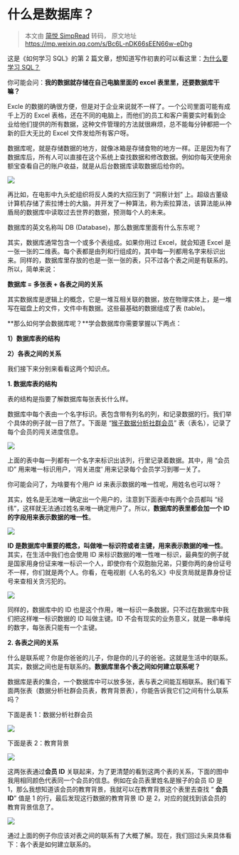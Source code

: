 #  什么是数据库？
  
> 本文由 [简悦 SimpRead](http://ksria.com/simpread/) 转码， 原文地址 https://mp.weixin.qq.com/s/Bc6L-nDK66sEEN66w-eDhg

这是《如何学习 SQL》的第 2 篇文章，想知道写作初衷的可以看这里：[为什么要学习 SQL？](http://mp.weixin.qq.com/s?__biz=MzAxMTMwNTMxMQ==&mid=2649245117&idx=1&sn=29996a47e87a4219d5a206457cc9b987&chksm=835fcd8db428449b2a38fe1e6b77b5d5c39e17d02f9f3bd82c9eadf0af7be6f8c626e3997753&scene=21#wechat_redirect)



你可能会问：**我的数据就存储在自己电脑里面的 excel 表里里，还要数据库干嘛？**

Excle 的数据的确很方便，但是对于企业来说就不一样了。一个公司里面可能有成千上万的 Excel 表格，还在不同的电脑上，而他们的员工和客户需要实时看到企业给他们提供的所有数据，这种文件管理的方法就很麻烦，总不能每分钟都把一个新的巨大无比的 Excel 文件发给所有客户呀。

数据库呢，就是存储数据的地方，就像冰箱是存储食物的地方一样。正是因为有了数据库后，所有人可以直接在这个系统上查找数据和修改数据。例如你每天使用余额宝查看自己的账户收益，就是从后台数据库读取数据后给你的。

![](https://mmbiz.qpic.cn/mmbiz_jpg/PnRVMhXvfFIwlJILh1nK2XZ47C6icET1EMVMI8VYREeALxsFQY0JG5pLW2cuMSECty0DgQ4bNagCXWiaRAS3PIww/640?wx_fmt=jpeg)

再比如，在电影中九头蛇组织将反人类的大招压到了 “洞察计划” 上。超级古董级计算机存储了索拉博士的大脑，并开发了一种算法，称为索拉算法，该算法能从神盾局的数据库中读取过去世界的数据，预测每个人的未来。

数据库的英文名称叫 DB (Database)，那么数据库里面有什么东东呢？

其实，数据库通常包含一个或多个表组成。如果你用过 Excel，就会知道 Excel 是一张一张的二维表。每个表都是由列和行组成的，其中每一列都用名字来标识出来。同样的，数据库里存放的也是一张一张的表，只不过各个表之间是有联系的。所以，简单来说：

**数据库 = 多张表 + 各表之间的关系**

其实数据库是逻辑上的概念，它是一堆互相关联的数据，放在物理实体上，是一堆写在磁盘上的文件，文件中有数据。这些最基础的数据组成了表 (table)。

**那么如何学会数据库呢？**学会数据库你需要掌握以下两点：

**1）数据库表的结构**

**2）各表之间的关系**

我们接下来分别来看看这两个知识点。

**1. 数据库表的结构**

表的结构是指要了解数据库每张表长什么样。

数据库中每个表由一个名字标识。表包含带有列名的列，和记录数据的行。我们举个具体的例子就一目了然了。下面是 “[猴子数据分析社群会员](http://mp.weixin.qq.com/s?__biz=MzAxMTMwNTMxMQ==&mid=2649244411&idx=1&sn=4d8ce5dd0b0b4c6d70094c301f1f20e8&chksm=835fcacbb42843dd7d1414a47f17470fafebfc8bb77fb6b105d5e83450d5d6b15111723056ec&scene=21#wechat_redirect)” 表（表名），记录了每个会员的闯关进度信息。

![](https://mmbiz.qpic.cn/mmbiz_jpg/PnRVMhXvfFIwlJILh1nK2XZ47C6icET1EajueBHaPkZrlaqjkUYsiaV5QTWic0ibZobgmEQKglWLgyrGcnRAlV2VHg/640?wx_fmt=jpeg)

上面的表中每一列都有一个名字来标识出该列，行里记录着数据。其中，用 “会员 ID” 用来唯一标识用户，'闯关进度' 用来记录每个会员学习到哪一关了。

你可能会问了，为啥要有个用户 id 来表示数据的唯一性呢，用姓名也可以呀？

其实，姓名是无法唯一确定出一个用户的，注意到下面表中有两个会员都叫 “经纬”，这样就无法通过姓名来唯一确定用户了。所以，**数据库的表里都会加一个 ID 的字段用来表示数据的唯一性**。

![](https://mmbiz.qpic.cn/mmbiz_jpg/PnRVMhXvfFIwlJILh1nK2XZ47C6icET1E0mD2k9IpFbuRfN7gkuFrIVIgwzmNRJXQb8ZyUcLCvqKUicVSue8vOkg/640?wx_fmt=jpeg)

**ID 是数据库中重要的概念，叫做唯一标识符或者主键，用来表示数据的唯一性**。其实，在生活中我们也会使用 ID 来标识数据的唯一性唯一标识，最典型的例子就是国家用身份证来唯一标识一个人，即使你有个双胞胎兄弟，只要你两的身份证号不一样，你们就是两个人。你看，在电视剧《人名的名义》中反贪局就是靠身份证号来查相关贪污犯的。

![](https://mmbiz.qpic.cn/mmbiz_gif/PnRVMhXvfFIwlJILh1nK2XZ47C6icET1EzicLlStaUtcb4hCuiaQgDVG5ibaWK3G1IMJrtFNebKO3JVVUYDPxLyTXw/640?wx_fmt=gif)

同样的，数据库中的 ID 也是这个作用，唯一标识一条数据，只不过在数据库中我们把这样唯一标识数据的 ID 叫做主键。ID 不会有现实的业务意义，就是一串单纯的数字，每张表只能有一个主键。

**2. 各表之间的关系**

什么是联系呢？你是你爸爸的儿子，你是你的儿子的爸爸。这就是生活中的联系。其实，数据之间也是有联系的。**数据库里各个表之间如何建立联系呢？**

数据库是表的集合，一个数据库中可以放多张，表与表之间能互相联系。我们看下面两张表（数据分析社群会员表，教育背景表），你能告诉我它们之间有什么联系吗？

下面是表 1：数据分析社群会员

![](https://mmbiz.qpic.cn/mmbiz_jpg/PnRVMhXvfFIwlJILh1nK2XZ47C6icET1Eu3H4pBMiaibL6vSYeazLdBbORMpmP7VdJkqASevrcC1jNUicD9k7YF7rA/640?wx_fmt=jpeg)

下面是表 2：教育背景

![](https://mmbiz.qpic.cn/mmbiz_jpg/PnRVMhXvfFIwlJILh1nK2XZ47C6icET1EOdC10Zl3BM96EnjrFISiazIYlfaReo0Ah0VHTNzbyXek7kIkMicsPkSA/640?wx_fmt=jpeg)

这两张表通过**会员 ID** 关联起来，为了更清楚的看到这两个表的关系，下面的图中我用相同颜色代表同一个会员的信息。例如在会员表里姓名是猴子的会员 ID 是 1，那么我想知道该会员的教育背景，我就可以在教育背景这个表里去查找 “ **会员 ID**” 值是 1 的行，最后发现这行数据的教育背景 ID 是 2，对应的就找到该会员的教育背景信息了。

![](https://mmbiz.qpic.cn/mmbiz_jpg/PnRVMhXvfFIwlJILh1nK2XZ47C6icET1EibdQDahVF9gu3YqaOhhO6EqibE5TXYq3cS8sDkD1XSibwwSrdsOBZJJcQ/640?wx_fmt=jpeg)

通过上面的例子你应该对表之间的联系有了大概了解。现在，我们回过头来具体看下：各个表是如何建立联系的。